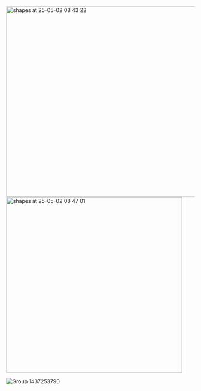<img width="510" alt="shapes at 25-05-02 08 43 22" src="https://github.com/user-attachments/assets/77ce0c54-825c-4d88-ac6e-13118722ef08" />

<img width="470" alt="shapes at 25-05-02 08 47 01" src="https://github.com/user-attachments/assets/1f5fb98d-ba60-4692-9ad2-15bb31c03c9d" />

![Group 1437253790](https://github.com/user-attachments/assets/3ee4ae15-ee4e-40e7-b0d3-707b34a97198)
